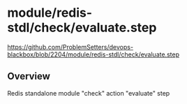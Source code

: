 # module/redis-stdl/check/evaluate.step

https://github.com/ProblemSetters/devops-blackbox/blob/2204/module/redis-stdl/check/evaluate.step

## Overview

Redis standalone module "check" action "evaluate" step


